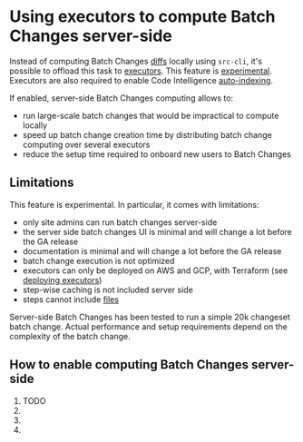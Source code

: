 # Using executors to compute Batch Changes server-side

<aside class="experimental"></aside>

Instead of computing Batch Changes [diffs](how_src_executes_a_batch_spec.md) locally using `src-cli`, it's possible to offload this task to [executors](../../admin/deploy_executors.md). This feature is [experimental](../../admin/beta_and_experimental_features#experimental-features.md). Executors are also required to enable Code Intelligence [auto-indexing](https://docs.sourcegraph.com/code_intelligence/explanations/auto_indexing).

If enabled, server-side Batch Changes computing allows to:

- run large-scale batch changes that would be impractical to compute locally
- speed up batch change creation time by distributing batch change computing over several executors
- reduce the setup time required to onboard new users to Batch Changes

## Limitations

This feature is experimental. In particular, it comes with limitations:

- only site admins can run batch changes server-side
- the server side batch changes UI is minimal and will change a lot before the GA release
- documentation is minimal and will change a lot before the GA release
- batch change execution is not optimized
- executors can only be deployed on AWS and GCP, with Terraform (see [deploying executors](../../admin/deploy_executors.md))
- step-wise caching is not included server side
- steps cannot include [files](batch_spec_yaml_reference.md#steps-files)


Server-side Batch Changes has been tested to run a simple 20k changeset batch change. Actual performance and setup requirements depend on the complexity of the batch change.

## How to enable computing Batch Changes server-side

1. TODO
1. 
1. 
1. 
